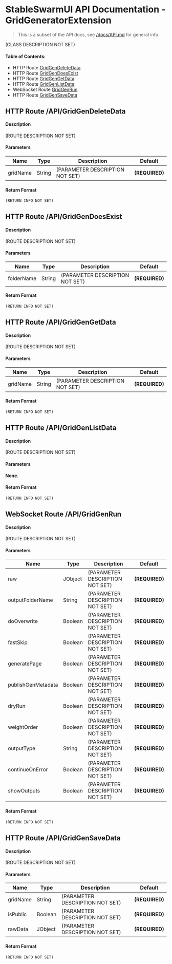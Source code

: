 # StableSwarmUI API Documentation - GridGeneratorExtension

> This is a subset of the API docs, see [/docs/API.md](/docs/API.md) for general info.

(CLASS DESCRIPTION NOT SET)

#### Table of Contents:

- HTTP Route [GridGenDeleteData](#http-route-apigridgendeletedata)
- HTTP Route [GridGenDoesExist](#http-route-apigridgendoesexist)
- HTTP Route [GridGenGetData](#http-route-apigridgengetdata)
- HTTP Route [GridGenListData](#http-route-apigridgenlistdata)
- WebSocket Route [GridGenRun](#websocket-route-apigridgenrun)
- HTTP Route [GridGenSaveData](#http-route-apigridgensavedata)

## HTTP Route /API/GridGenDeleteData

#### Description

(ROUTE DESCRIPTION NOT SET)

#### Parameters

| Name | Type | Description | Default |
| --- | --- | --- | --- |
| gridName | String | (PARAMETER DESCRIPTION NOT SET) | **(REQUIRED)** |

#### Return Format

```js
(RETURN INFO NOT SET)
```

## HTTP Route /API/GridGenDoesExist

#### Description

(ROUTE DESCRIPTION NOT SET)

#### Parameters

| Name | Type | Description | Default |
| --- | --- | --- | --- |
| folderName | String | (PARAMETER DESCRIPTION NOT SET) | **(REQUIRED)** |

#### Return Format

```js
(RETURN INFO NOT SET)
```

## HTTP Route /API/GridGenGetData

#### Description

(ROUTE DESCRIPTION NOT SET)

#### Parameters

| Name | Type | Description | Default |
| --- | --- | --- | --- |
| gridName | String | (PARAMETER DESCRIPTION NOT SET) | **(REQUIRED)** |

#### Return Format

```js
(RETURN INFO NOT SET)
```

## HTTP Route /API/GridGenListData

#### Description

(ROUTE DESCRIPTION NOT SET)

#### Parameters

**None.**

#### Return Format

```js
(RETURN INFO NOT SET)
```

## WebSocket Route /API/GridGenRun

#### Description

(ROUTE DESCRIPTION NOT SET)

#### Parameters

| Name | Type | Description | Default |
| --- | --- | --- | --- |
| raw | JObject | (PARAMETER DESCRIPTION NOT SET) | **(REQUIRED)** |
| outputFolderName | String | (PARAMETER DESCRIPTION NOT SET) | **(REQUIRED)** |
| doOverwrite | Boolean | (PARAMETER DESCRIPTION NOT SET) | **(REQUIRED)** |
| fastSkip | Boolean | (PARAMETER DESCRIPTION NOT SET) | **(REQUIRED)** |
| generatePage | Boolean | (PARAMETER DESCRIPTION NOT SET) | **(REQUIRED)** |
| publishGenMetadata | Boolean | (PARAMETER DESCRIPTION NOT SET) | **(REQUIRED)** |
| dryRun | Boolean | (PARAMETER DESCRIPTION NOT SET) | **(REQUIRED)** |
| weightOrder | Boolean | (PARAMETER DESCRIPTION NOT SET) | **(REQUIRED)** |
| outputType | String | (PARAMETER DESCRIPTION NOT SET) | **(REQUIRED)** |
| continueOnError | Boolean | (PARAMETER DESCRIPTION NOT SET) | **(REQUIRED)** |
| showOutputs | Boolean | (PARAMETER DESCRIPTION NOT SET) | **(REQUIRED)** |

#### Return Format

```js
(RETURN INFO NOT SET)
```

## HTTP Route /API/GridGenSaveData

#### Description

(ROUTE DESCRIPTION NOT SET)

#### Parameters

| Name | Type | Description | Default |
| --- | --- | --- | --- |
| gridName | String | (PARAMETER DESCRIPTION NOT SET) | **(REQUIRED)** |
| isPublic | Boolean | (PARAMETER DESCRIPTION NOT SET) | **(REQUIRED)** |
| rawData | JObject | (PARAMETER DESCRIPTION NOT SET) | **(REQUIRED)** |

#### Return Format

```js
(RETURN INFO NOT SET)
```

